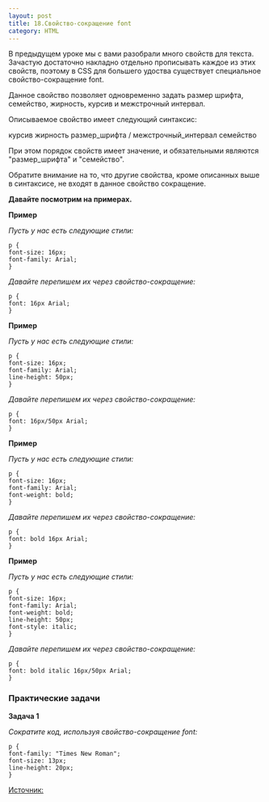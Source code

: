 ```yaml
---
layout: post
title: 18.Свойство-сокращение font
category: HTML
---
```


В предыдущем уроке мы с вами разобрали много свойств для текста. Зачастую достаточно накладно отдельно прописывать каждое из этих свойств, поэтому в CSS для большего удоства существует специальное свойство-сокращение font. 

Данное свойство позволяет одновременно задать размер шрифта, семейство, жирность, курсив и межстрочный интервал.

Описываемое свойство имеет следующий синтаксис:

курсив жирность размер_шрифта / межстрочный_интервал семейство

При этом порядок свойств имеет значение, и обязательными являются "размер_шрифта" и "семейство". 

Обратите внимание на то, что другие свойства, кроме описанных выше в синтаксисе, не входят в данное свойство сокращение.

**Давайте посмотрим на примерах.**

**Пример** 

*Пусть у нас есть следующие стили:*

    p {
    font-size: 16px;
    font-family: Arial;
    }

*Давайте перепишем их через свойство-сокращение:*

    p {
    font: 16px Arial;
    }

**Пример** 

*Пусть у нас есть следующие стили:*

    p {
    font-size: 16px;
    font-family: Arial;
    line-height: 50px;
    }

*Давайте перепишем их через свойство-сокращение:*

    p {
    font: 16px/50px Arial;
    }

**Пример**

*Пусть у нас есть следующие стили:*

    p {
    font-size: 16px;
    font-family: Arial;
    font-weight: bold;
    }

*Давайте перепишем их через свойство-сокращение:*

    p {
    font: bold 16px Arial;
    }

**Пример**
 
*Пусть у нас есть следующие стили:*

    p {
    font-size: 16px;
    font-family: Arial;
    font-weight: bold;
    line-height: 50px;
    font-style: italic;
    }

*Давайте перепишем их через свойство-сокращение:*

    p {
    font: bold italic 16px/50px Arial;
    }

### Практические задачи

**Задача 1**

*Сократите код, используя свойство-сокращение font:*

    p {
    font-family: "Times New Roman";
    font-size: 13px;
    line-height: 20px;
    }

[Источник:](http://code.mu/ru/markup/book/prime/css/font-shorthand-property/) 